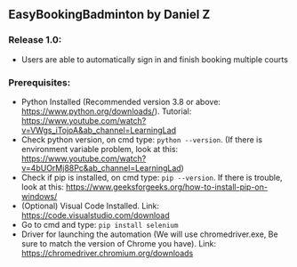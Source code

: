 ## EasyBookingBadminton by Daniel Z

### Release 1.0:
* Users are able to automatically sign in and finish booking multiple courts

### Prerequisites:
* Python Installed (Recommended version 3.8 or above: https://www.python.org/downloads/). Tutorial: https://www.youtube.com/watch?v=VWgs_iTojoA&ab_channel=LearningLad
* Check python version, on cmd type: `python --version`. (If there is environment variable problem, look at this: https://www.youtube.com/watch?v=4bUOrMj88Pc&ab_channel=LearningLad)
* Check if pip is installed, on cmd type: `pip --version`. If there is trouble, look at this: https://www.geeksforgeeks.org/how-to-install-pip-on-windows/
* (Optional) Visual Code Installed. Link: https://code.visualstudio.com/download
* Go to cmd and type: `pip install selenium`
* Driver for launching the automation (We will use chromedriver.exe, Be sure to match the version of Chrome you have). Link: https://chromedriver.chromium.org/downloads
